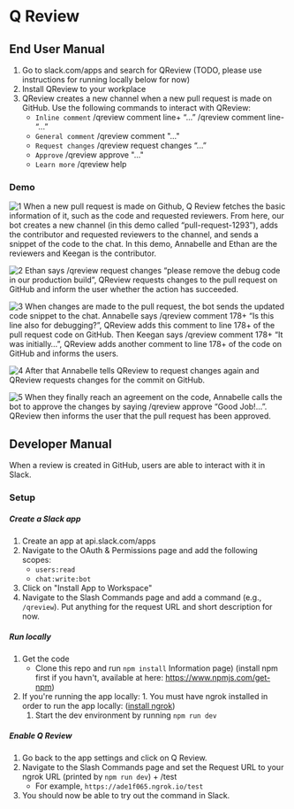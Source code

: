 # Q Review

## End User Manual
1. Go to slack.com/apps and search for QReview (TODO, please use instructions for running locally below for now)
2. Install QReview to your workplace
3. QReview creates a new channel when a new pull request is made on GitHub. Use the following commands to interact with QReview:
	* `Inline comment`
	/qreview comment line+ “...”
	/qreview comment line- “...”
	* `General comment`
	/qreview comment "..."
	* `Request changes`
	/qreview request changes “...”
	* `Approve`
	/qreview approve "..."
	* `Learn more`
	/qreview help


### Demo
![1](https://github.com/KeegJordan/CSE403/blob/master/reports/week5/PullRequestCreate.jpg?raw=true)
When a new pull request is made on Github, Q Review fetches the basic information of it, such as the code and requested reviewers. From here, our bot creates a new channel (in this demo called “pull-request-1293”), adds the contributor and requested reviewers to the channel, and sends a snippet of the code to the chat. In this demo, Annabelle and Ethan are the reviewers and Keegan is the contributor.


![2](https://github.com/KeegJordan/CSE403/blob/master/reports/week5/2.png?raw=true)
Ethan says /qreview request changes “please remove the debug code in our production build”, QReview requests changes to the pull request on GitHub and inform the user whether the action has succeeded.  


![3](https://github.com/KeegJordan/CSE403/blob/master/reports/week5/3edited.jpg?raw=true)
When changes are made to the pull request, the bot sends the updated code snippet to the chat. Annabelle says /qreview comment 178+ “Is this line also for debugging?”, QReview adds this comment to line 178+ of the pull request code on GitHub. Then Keegan says /qreview comment 178+ “It was initially…”, QReview adds another comment to line 178+ of the code on GitHub and informs the users.


![4](https://github.com/KeegJordan/CSE403/blob/master/reports/week5/4.png?raw=true)
After that Annabelle tells QReview to request changes again and QReview requests changes for the commit on GitHub.


![5](https://github.com/KeegJordan/CSE403/blob/master/reports/week5/5edited.jpg?raw=true)
When they finally reach an agreement on the code, Annabelle calls the bot to approve the changes by saying /qreview approve “Good Job!...”. QReview then informs the user that the pull request has been approved. 




## Developer Manual

When a review is created in GitHub, users are able to interact with it in Slack.

### Setup

##### Create a Slack app

1. Create an app at api.slack.com/apps
2. Navigate to the OAuth & Permissions page and add the following scopes:
    * `users:read`
    * `chat:write:bot`
3. Click on "Install App to Workspace"
3. Navigate to the Slash Commands page and add a command (e.g., `/qreview`). Put anything for the request URL and short description for now.

##### Run locally
1. Get the code
    * Clone this repo and run `npm install` Information page) (install npm first if you havn't, available at here:          	  https://www.npmjs.com/get-npm)
1. If you're running the app locally:
		1. You must have ngrok installed in order to run the app locally: ([install ngrok](https://ngrok.com/download))
    1. Start the dev environment by running `npm run dev`

##### Enable Q Review
1. Go back to the app settings and click on Q Review.
2. Navigate to the Slash Commands page and set the Request URL to your ngrok URL (printed by `npm run dev`) + /test
    * For example, `https://ade1f065.ngrok.io/test`
3. You should now be able to try out the command in Slack.

